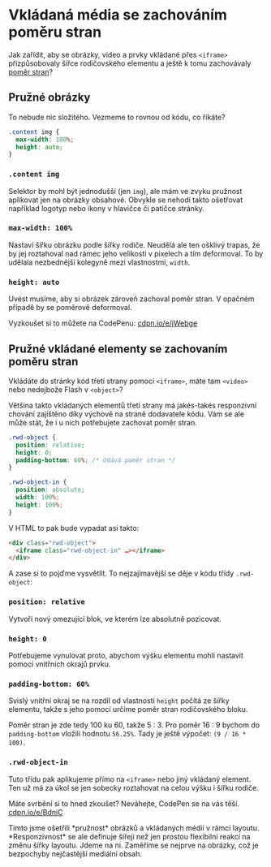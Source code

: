 # Vkládaná média se zachováním poměru stran

Jak zařídit, aby se obrázky, video a prvky vkládané přes `<iframe>` přizpůsobovaly šířce rodičovského elementu a ještě k tomu zachovávaly [poměr stran](css-pomer-stran.md)?

## Pružné obrázky

To nebude nic složitého. Vezmeme to rovnou od kódu, co říkáte?

```css
.content img {
  max-width: 100%;
  height: auto;
}
```

### `.content img`

Selektor by mohl být jednodušší (jen `img`), ale mám ve zvyku pružnost aplikovat jen na obrázky obsahové. Obvykle se nehodí takto ošetřovat například logotyp nebo ikony v hlavičce či patičce stránky.


### `max-width: 100%`

Nastaví šířku obrázku podle šířky rodiče. Neudělá ale ten ošklivý trapas, že by jej roztahoval nad rámec jeho velikosti v pixelech a tím deformoval. To by udělala nezbednější kolegyně mezi vlastnostmi, `width`.

### `height: auto` 

Uvést musíme, aby si obrázek zároveň zachoval poměr stran. V opačném případě by se poměrově deformoval.

<!-- AdSnippet -->

Vyzkoušet si to můžete na CodePenu: [cdpn.io/e/jWebge](https://codepen.io/machal/pen/jWebge)

## Pružné vkládané elementy se zachovaním poměru stran

Vkládáte do stránky kód třetí strany pomocí `<iframe>`, máte tam `<video>` nebo nedejbože Flash v `<object>`?

Většina takto vkládaných elementů třetí strany má jakés-takés responzivní chování zajištěno díky výchově na straně dodavatele kódu. Vám se ale může stát, že i u nich potřebujete zachovat poměr stran. 

```css
.rwd-object {
  position: relative;
  height: 0;
  padding-bottom: 60%; /* Udává poměr stran */
}

.rwd-object-in {
  position: absolute;
  width: 100%;
  height: 100%;
}
```

V HTML to pak bude vypadat asi takto:

```html
<div class="rwd-object">
  <iframe class="rwd-object-in" …></iframe>
</div>
```

A zase si to pojďme vysvětlit. To nejzajímavější se děje v kódu třídy `.rwd-object`:

### `position: relative` 

Vytvoří nový omezující blok, ve kterém lze absolutně pozicovat.

### `height: 0`

Potřebujeme vynulovat proto, abychom výšku elementu mohli nastavit pomocí vnitřních okrajů prvku. 

### `padding-bottom: 60%`

Svislý vnitřní okraj se na rozdíl od vlastnosti `height` počítá ze šířky elementu, takže s jeho pomocí určíme poměr stran rodičovského bloku.

<!-- AdSnippet -->

Poměr stran je zde tedy 100 ku 60, takže 5 : 3. Pro poměr 16 : 9 bychom do `padding-bottom` vložili hodnotu `56.25%`. Tady je ještě výpočet: `(9 / 16 * 100)`.

### `.rwd-object-in` 

Tuto třídu pak aplikujeme přímo na `<iframe>` nebo jiný vkládaný element. Ten už má za úkol se jen sobecky roztahovat na celou výšku i šířku rodiče.

Máte svrbění si to hned zkoušet?  Neváhejte, CodePen se na vás těší. [cdpn.io/e/BdniC](https://codepen.io/machal/pen/BdniC)

<div class="ebook-only" markdown="1">
Tímto jsme ošetřili *pružnost* obrázků a vkládaných médií v rámci layoutu. *Responzivnost* se ale definuje šířeji než jen prostou flexibilní reakcí na změnu šířky layoutu. Jdeme na ni. Zaměříme se nejprve na obrázky, což je bezpochyby nejčastější mediální obsah.
</div>

<!-- AdSnippet -->
